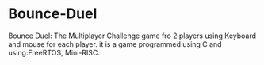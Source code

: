 # Bounce-Duel
Bounce Duel: The Multiplayer Challenge  game fro 2 players using Keyboard and mouse for each player.
it  is a game programmed using C and  using:FreeRTOS, Mini-RISC.
